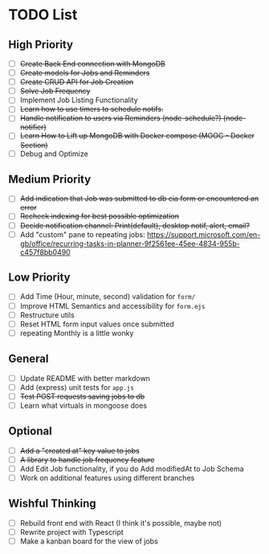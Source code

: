 # TODO List

## High Priority

- [ ] ~~Create Back End connection with MongoDB~~
- [ ] ~~Create models for Jobs and Reminders~~
- [ ] ~~Create CRUD API for Job Creation~~
- [ ] ~~Solve Job Frequency~~
- [ ] Implement Job Listing Functionality
- [ ] ~~Learn how to use timers to schedule notifs.~~
- [ ] ~~Handle notification to users via Reminders (node-schedule?) (node-notifier)~~
- [ ] ~~Learn How to Lift up MongoDB with Docker compose (MOOC - Docker Section)~~
- [ ] Debug and Optimize

## Medium Priority

- [ ] ~~Add indication that Job was submitted to db cia form or encountered an error~~
- [ ] ~~Recheck indexing for best possible optimization~~
- [ ] ~~Decide notification channel: Print(default), desktop notif, alert, email?~~
- [ ] Add "custom" pane to repeating jobs:
      https://support.microsoft.com/en-gb/office/recurring-tasks-in-planner-9f2561ee-45ee-4834-955b-c457f8bb0490

## Low Priority

- [ ] Add Time (Hour, minute, second) validation for `form/`
- [ ] Improve HTML Semantics and accessibility for `form.ejs`
- [ ] Restructure utils
- [ ] Reset HTML form input values once submitted
- [ ] repeating Monthly is a little wonky

## General

- [ ] Update README with better markdown
- [ ] Add (express) unit tests for `app.js`
- [ ] ~~Test POST requests saving jobs to db~~
- [ ] Learn what virtuals in mongoose does

## Optional

- [ ] ~~Add a "created at" key value to jobs~~
- [ ] ~~A library to handle job frequency feature~~
- [ ] Add Edit Job functionality, if you do Add modifiedAt to Job Schema
- [ ] Work on additional features using different branches

## Wishful Thinking

- [ ] Rebuild front end with React (I think it's possible, maybe not)
- [ ] Rewrite project with Typescript
- [ ] Make a kanban board for the view of jobs
